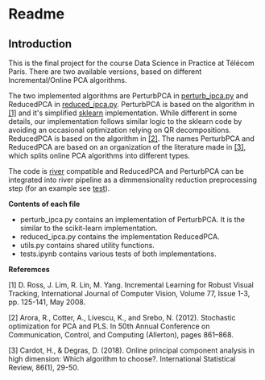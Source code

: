 # Readme

## Introduction 

This is the final project for the course Data Science in Practice at Télécom Paris. There are two available versions, based on different Incremental/Online PCA algorithms.


The two implemented algorithms are PerturbPCA in [perturb_ipca.py](./perturb_ipca.py) and ReducedPCA in [reduced_ipca.py](./reduced_ipca.py). PerturbPCA is based on the algorithm in [[1]](https://www.cs.toronto.edu/~dross/ivt/RossLimLinYang_ijcv.pdf) and it's simplified [sklearn](https://scikit-learn.org/stable/modules/generated/sklearn.decomposition.IncrementalPCA.html) implementation. While different in some details, our implementation follows similar logic to the sklearn code by avoiding an occasional optimization relying on QR decompositions. ReducedPCA is based on the algorithm in [[2]](https://home.ttic.edu/~klivescu/papers/arora_etal_allerton2012.pdf). The names PerturbPCA and ReducedPCA are based on an organization of the literature made in [[3]](https://arxiv.org/pdf/1511.03688.pdf), which splits online PCA algorithms into different types. 

The  code is [river](https://github.com/online-ml/river) compatible and ReducedPCA and PerturbPCA can be integrated into river pipeline as a dimmensionality reduction preprocessing step (for an example see [test](./tests.ipynb)). 


**Contents of each file**
* perturb_ipca.py contains an implementation of PerturbPCA. It is the similar to the scikit-learn implementation.
* reduced_ipca.py contains the implementation  ReducedPCA.
* utils.py contains shared utility functions.
* tests.ipynb contains various tests of both implementations.


**Referemces**

[1] D. Ross, J. Lim, R. Lin, M. Yang. Incremental Learning for Robust Visual   Tracking, International Journal of Computer Vision, Volume 77, Issue 1-3, pp. 125-141, May 2008. 


[2] Arora, R., Cotter, A., Livescu, K., and Srebo, N. (2012). Stochastic optimization for PCA and PLS. In 50th Annual Conference on Communication, Control, and Computing (Allerton), pages 861–868.


[3] Cardot, H., & Degras, D. (2018). Online principal component analysis in high dimension: Which algorithm to choose?. International Statistical Review, 86(1), 29-50.